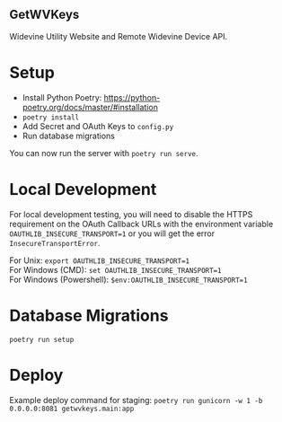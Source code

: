 ## GetWVKeys

Widevine Utility Website and Remote Widevine Device API.

# Setup

- Install Python Poetry: https://python-poetry.org/docs/master/#installation
- `poetry install`
- Add Secret and OAuth Keys to `config.py`
- Run database migrations

You can now run the server with `poetry run serve`.

# Local Development

For local development testing, you will need to disable the HTTPS requirement on the OAuth Callback URLs
with the environment variable `OAUTHLIB_INSECURE_TRANSPORT=1` or you will get the error `InsecureTransportError`.

For Unix: `export OAUTHLIB_INSECURE_TRANSPORT=1`  
For Windows (CMD): `set OAUTHLIB_INSECURE_TRANSPORT=1`  
For Windows (Powershell): `$env:OAUTHLIB_INSECURE_TRANSPORT=1`

# Database Migrations

`poetry run setup`

# Deploy

Example deploy command for staging:
`poetry run gunicorn -w 1 -b 0.0.0.0:8081 getwvkeys.main:app`
